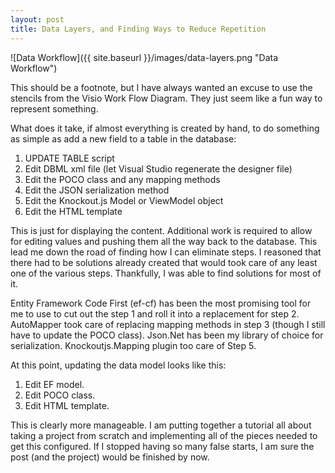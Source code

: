 ```yaml
---
layout: post
title: Data Layers, and Finding Ways to Reduce Repetition
---
```


![Data Workflow]({{ site.baseurl }}/images/data-layers.png "Data Workflow")

This should be a footnote, but I have always wanted an excuse to use the stencils from the Visio Work Flow Diagram.  They just seem like a fun way to represent something.

What does it take, if almost everything is created by hand, to do something as simple as add a new field to a table in the database:

1. UPDATE TABLE script
1. Edit DBML xml file (let Visual Studio regenerate the designer file)
1. Edit the POCO class and any mapping methods
1. Edit the JSON serialization method
1. Edit the Knockout.js Model or ViewModel object
1. Edit the HTML template

This is just for displaying the content.  Additional work is required to allow for editing values and pushing them all the way back to the database.  This lead me down the road of finding how I can eliminate steps.  I reasoned that there had to be solutions already created that would took care of any least one of the various steps.  Thankfully, I was able to find solutions for most of it.

Entity Framework Code First (ef-cf) has been the most promising tool for me to use to cut out the step 1 and roll it into a replacement for step 2.  AutoMapper took care of replacing mapping methods in step 3 (though I still have to update the POCO class).  Json.Net has been my library of choice for serialization.  Knockoutjs.Mapping plugin too care of Step 5.

At this point, updating the data model looks like this:

1. Edit EF model.
1. Edit POCO class.
1. Edit HTML template.

This is clearly more manageable.  I am putting together a tutorial all about taking a project from scratch and implementing all of the pieces needed to get this configured.  If I stopped having so many false starts, I am sure the post (and the project) would be finished by now.